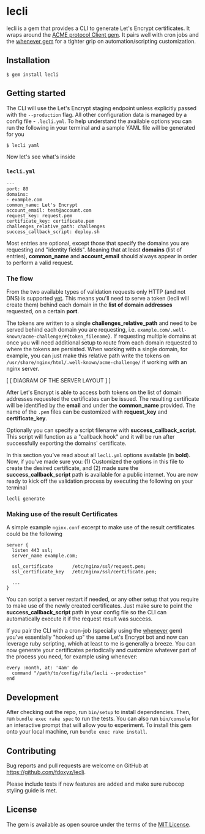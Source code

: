 # lecli

lecli is a gem that provides a CLI to generate Let's Encrypt certificates. It wraps around the [ACME protocol Client gem](https://github.com/unixcharles/acme-client). It pairs well with cron jobs and the [whenever gem](https://github.com/javan/whenever) for a tighter grip on automation/scripting customization.

## Installation

    $ gem install lecli

## Getting started

The CLI will use the Let's Encrypt staging endpoint unless explicitly passed with the `--production` flag. All other configuration data is managed by a config file - `.lecli.yml`. To help understand the available options you can run the following in your terminal and a sample YAML file will be generated for you

```
$ lecli yaml
```

Now let's see what's inside

### `lecli.yml`

```
---
port: 80
domains:
- example.com
common_name: Let's Encrypt
account_email: test@account.com
request_key: request.pem
certificate_key: certificate.pem
challenges_relative_path: challenges
success_callback_script: deploy.sh
```

Most entries are optional, except those that specify the domains you are requesting and "identity fields". Meaning that at least **domains** (list of entries), **common_name** and **account_email** should always appear in order to perform a valid request.

### The flow

From the two available types of validation requests only HTTP (and not DNS) is supported [yet](#Contributing). This means you'll need to serve a token (lecli will create them) behind each domain in the **list of domain addresses** requested, on a certain **port**.

The tokens are written to a single **challenges_relative_path** and need to be served behind each domain you are requesting, i.e. `example.com/.well-known/acme-challenge/#{token_filename}`. If requesting multiple domains at once you will need additional setup to route from each domain requested to where the tokens are persisted. When working with a single domain, for example, you can just make this relative path write the tokens on `/usr/share/nginx/html/.well-known/acme-challenge/` if working with an nginx server.

[ [ DIAGRAM OF THE SERVER LAYOUT ] ]

After Let's Encrypt is able to access both tokens on the list of domain addresses requested the certificates can be issued. The resulting certificate will be identified by the **email** and under the **common_name** provided. The name of the `.pem` files can be customized with **request_key** and **certificate_key**.

Optionally you can specify a script filename with **success_callback_script**. This script will function as a "callback hook" and it will be run after successfully exporting the domains' certificate.

In this section you've read about all `lecli.yml` options available (in **bold**). Now, if you've made sure you: (1) Customized the options in this file to create the desired certificate, and (2) made sure the **success_callback_script** path is available for a public internet. You are now ready to kick off the validation process by executing the following on your terminal

```
lecli generate
```

### Making use of the result Certificates

A simple example `nginx.conf` excerpt to make use of the result certificates could be the following

```
server {
  listen 443 ssl;
  server_name example.com;

  ssl_certificate       /etc/nginx/ssl/request.pem;
  ssl_certificate_key   /etc/nginx/ssl/certificate.pem;

  ...
}
```

You can script a server restart if needed, or any other setup that you require to make use of the newly created certificates. Just make sure to point the **success_callback_script** path in your config file so the CLI can automatically execute it if the request result was success.

If you pair the CLI with a cron-job (specially using the [whenever](https://github.com/javan/whenever) gem) you've essentially "hooked up" the same Let's Encrypt bot and now can leverage ruby scripting, which at least to me is generally a breeze. You can now generate your certificates periodically and customize whatever part of the process you need, for example using whenever:

```
every :month, at: '4am' do
  command "/path/to/config/file/lecli --production"
end
```

## Development

After checking out the repo, run `bin/setup` to install dependencies. Then, run `bundle exec rake spec` to run the tests. You can also run `bin/console` for an interactive prompt that will allow you to experiment. To install this gem onto your local machine, run `bundle exec rake install`.

## Contributing

Bug reports and pull requests are welcome on GitHub at https://github.com/fdoxyz/lecli.

Please include tests if new features are added and make sure rubocop styling guide is met.

## License

The gem is available as open source under the terms of the [MIT License](https://opensource.org/licenses/MIT).
